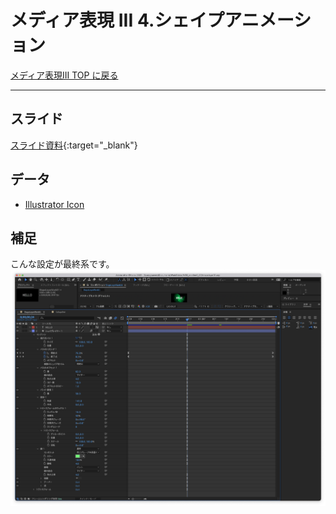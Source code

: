 # メディア表現 III 4.シェイプアニメーション

[メディア表現III TOP に戻る](./index.md)

---
## スライド

[スライド資料](./mr3_04slide.pdf){:target="_blank"}

## データ
- [Illustrator Icon](data/Adobe_Illustrator_CC_icon.ai.zip)

## 補足
こんな設定が最終系です。
![](img/mr3_04shapelayer_work01.png)

